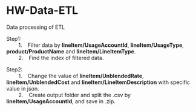 # HW-Data-ETL
Data processing of ETL

Step1: <br>
&emsp;&emsp; 1. &ensp; Filter data by __lineItem/UsageAccountId__, __lineItem/UsageType__, __product/ProductName__ and __lineItem/LineItemType__.<br>
&emsp;&emsp; 2. &ensp; Find the index of filtered data.<br>

Step2: <br>
&emsp;&emsp; 1. &ensp; Change the value of __lineItem/UnblendedRate__, __lineItem/UnblendedCost__ and __lineItem/LineItemDescription__ with specific value in json.<br>
&emsp;&emsp; 2. &ensp; Create output folder and split the .csv by __lineItem/UsageAccountId__, and save in .zip.
